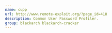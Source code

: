 ```yaml
---
name: cupp
url: http://www.remote-exploit.org/?page_id=418
description: Common User Password Profiler.
group: blackarch blackarch-cracker
---
```

